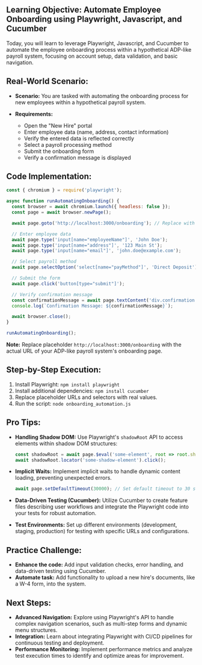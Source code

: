 ## Learning Objective: Automate Employee Onboarding using Playwright, Javascript, and Cucumber

Today, you will learn to leverage Playwright, Javascript, and Cucumber to automate the employee onboarding process within a hypothetical ADP-like payroll system, focusing on account setup, data validation, and basic navigation. 

## Real-World Scenario:

* **Scenario:** You are tasked with automating the onboarding process for new employees within a hypothetical payroll system. 

* **Requirements:**
    * Open the "New Hire" portal
    * Enter employee data (name, address, contact information)
    * Verify the entered data is reflected correctly
    * Select a payroll processing method
    * Submit the onboarding form 
    * Verify a confirmation message is displayed

## Code Implementation:

```javascript
const { chromium } = require('playwright');

async function runAutomatingOnboarding() {
  const browser = await chromium.launch({ headless: false });
  const page = await browser.newPage();

  await page.goto('http://localhost:3000/onboarding'); // Replace with the actual URL

  // Enter employee data
  await page.type('input[name="employeeName"]', 'John Doe');
  await page.type('input[name="address"]', '123 Main St');
  await page.type('input[name="email"]', 'john.doe@example.com');

  // Select payroll method
  await page.selectOption('select[name="payMethod"]', 'Direct Deposit');

  // Submit the form
  await page.click('button[type="submit"]');

  // Verify confirmation message
  const confirmationMessage = await page.textContent('div.confirmation'); 
  console.log(`Confirmation Message: ${confirmationMessage}`);  

  await browser.close();
}

runAutomatingOnboarding();
```

**Note:** Replace placeholder  `http://localhost:3000/onboarding` with the actual URL of your ADP-like payroll system's onboarding page.

## Step-by-Step Execution:

1. Install Playwright: `npm install playwright`
2. Install additional dependencies: `npm install cucumber`
3. Replace placeholder URLs and selectors with real values.
4. Run the script: `node onboarding_automation.js` 

## Pro Tips:

* **Handling Shadow DOM:** Use Playwright's `shadowRoot` API to access elements within shadow DOM structures:
   ```javascript
   const shadowRoot = await page.$eval('some-element', root => root.shadowRoot);
   await shadowRoot.locator('some-shadow-element').click();
   ```
* **Implicit Waits:** Implement implicit waits to handle dynamic content loading, preventing unexpected errors. 
   ```javascript
   await page.setDefaultTimeout(30000); // Set default timeout to 30 seconds
   ```
* **Data-Driven Testing (Cucumber):** Utilize Cucumber to create feature files describing user workflows and integrate the Playwright code into your tests for robust automation.

* **Test Environments:** Set up different environments (development, staging, production) for testing with specific URLs and configurations.

## Practice Challenge:

* **Enhance the code:** Add input validation checks, error handling, and data-driven testing using Cucumber.
* **Automate task:** Add functionality to upload a new hire's documents, like a W-4 form, into the system.

## Next Steps:

* **Advanced Navigation:** Explore using Playwright's API to handle complex navigation scenarios, such as multi-step forms and dynamic menu structures.
* **Integration:** Learn about integrating Playwright with CI/CD pipelines for continuous testing and deployment.
* **Performance Monitoring:**  Implement performance metrics and analyze test execution times to identify and optimize areas for improvement.




